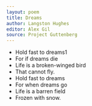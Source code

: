```yaml
---
layout: poem
title: Dreams
author: Langston Hughes
editor: Alex Gil
source: Project Guttenberg
---
```


- Hold fast to dreams1
- For if dreams die
- Life is a broken-winged bird
- That cannot fly.
- Hold fast to dreams
- For when dreams go
- Life is a barren field
- Frozen with snow.

